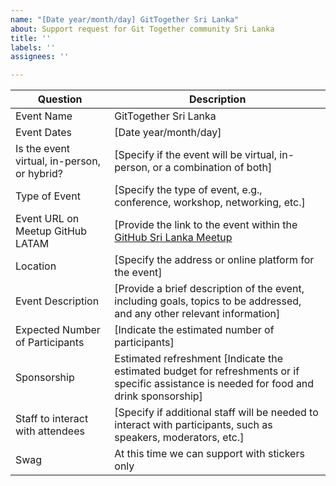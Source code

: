 ```yaml
---
name: "[Date year/month/day] GitTogether Sri Lanka"
about: Support request for Git Together community Sri Lanka
title: ''
labels: ''
assignees: ''

---
```


| Question                                | Description                                                                 |
|-----------------------------------------|-----------------------------------------------------------------------------|
| Event Name                              | GitTogether Sri Lanka                                          |
| Event Dates                             | [Date year/month/day]                                                       |
| Is the event virtual, in-person, or hybrid? | [Specify if the event will be virtual, in-person, or a combination of both] |
| Type of Event                           | [Specify the type of event, e.g., conference, workshop, networking, etc.]   |
| Event URL on Meetup GitHub LATAM        | [Provide the link to the event within the [GitHub Sri Lanka Meetup](https://www.meetup.com/github-sri-lanka/) |
| Location                                | [Specify the address or online platform for the event]                      |
| Event Description                       | [Provide a brief description of the event, including goals, topics to be addressed, and any other relevant information] |
| Expected Number of Participants         | [Indicate the estimated number of participants]                             |
| Sponsorship                             | Estimated refreshment [Indicate the estimated budget for refreshments or if specific assistance is needed for food and drink sponsorship] |
| Staff to interact with attendees        | [Specify if additional staff will be needed to interact with participants, such as speakers, moderators, etc.] |
| Swag                                    | At this time we can support with stickers only |
